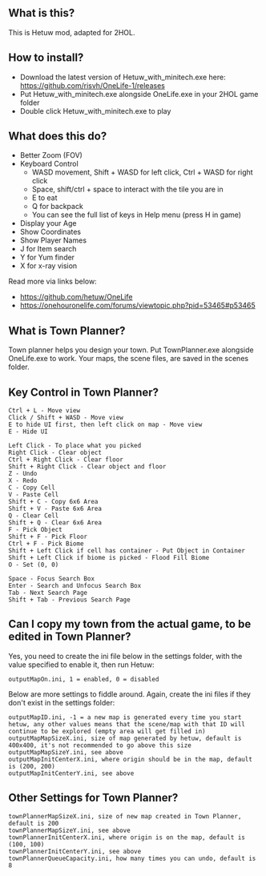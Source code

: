 ## What is this?

This is Hetuw mod, adapted for 2HOL.

## How to install?

- Download the latest version of Hetuw_with_minitech.exe here: https://github.com/risvh/OneLife-1/releases
- Put Hetuw_with_minitech.exe alongside OneLife.exe in your 2HOL game folder
- Double click Hetuw_with_minitech.exe to play

## What does this do?

- Better Zoom (FOV)
- Keyboard Control
  - WASD movement, Shift + WASD for left click, Ctrl + WASD for right click
  - Space, shift/ctrl + space to interact with the tile you are in
  - E to eat
  - Q for backpack
  - You can see the full list of keys in Help menu (press H in game)
- Display your Age
- Show Coordinates
- Show Player Names
- J for Item search 
- Y for Yum finder
- X for x-ray vision

Read more via links below:
  - https://github.com/hetuw/OneLife
  - https://onehouronelife.com/forums/viewtopic.php?pid=53465#p53465

## What is Town Planner?

Town planner helps you design your town. Put TownPlanner.exe alongside OneLife.exe to work. Your maps, the scene files, are saved in the scenes folder.

## Key Control in Town Planner?

```
Ctrl + L - Move view
Click / Shift + WASD - Move view
E to hide UI first, then left click on map - Move view
E - Hide UI

Left Click - To place what you picked
Right Click - Clear object
Ctrl + Right Click - Clear floor
Shift + Right Click - Clear object and floor
Z - Undo
X - Redo
C - Copy Cell
V - Paste Cell
Shift + C - Copy 6x6 Area
Shift + V - Paste 6x6 Area
Q - Clear Cell
Shift + Q - Clear 6x6 Area
F - Pick Object
Shift + F - Pick Floor
Ctrl + F - Pick Biome
Shift + Left Click if cell has container - Put Object in Container
Shift + Left Click if biome is picked - Flood Fill Biome
O - Set (0, 0)

Space - Focus Search Box
Enter - Search and Unfocus Search Box
Tab - Next Search Page
Shift + Tab - Previous Search Page
```

## Can I copy my town from the actual game, to be edited in Town Planner?

Yes, you need to create the ini file below in the settings folder, with the value specified to enable it, then run Hetuw:
```
outputMapOn.ini, 1 = enabled, 0 = disabled
```

Below are more settings to fiddle around. Again, create the ini files if they don't exist in the settings folder:
```
outputMapID.ini, -1 = a new map is generated every time you start hetuw, any other values means that the scene/map with that ID will continue to be explored (empty area will get filled in)
outputMapMapSizeX.ini, size of map generated by hetuw, default is 400x400, it's not recommended to go above this size
outputMapMapSizeY.ini, see above
outputMapInitCenterX.ini, where origin should be in the map, default is (200, 200)
outputMapInitCenterY.ini, see above
```

## Other Settings for Town Planner?

```
townPlannerMapSizeX.ini, size of new map created in Town Planner, default is 200
townPlannerMapSizeY.ini, see above
townPlannerInitCenterX.ini, where origin is on the map, default is (100, 100)
townPlannerInitCenterY.ini, see above
townPlannerQueueCapacity.ini, how many times you can undo, default is 8
```
